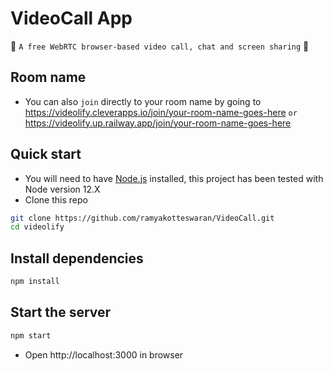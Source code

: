 # VideoCall App

🚀 `A free WebRTC browser-based video call, chat and screen sharing` 🚀

## Room name

- You can also `join` directly to your room name by going to https://videolify.cleverapps.io/join/your-room-name-goes-here `or` https://videolify.up.railway.app/join/your-room-name-goes-here

## Quick start

- You will need to have [Node.js](https://nodejs.org/en/blog/release/v12.22.1/) installed, this project has been tested with Node version 12.X
- Clone this repo

```bash
git clone https://github.com/ramyakotteswaran/VideoCall.git
cd videolify
```
## Install dependencies

```js
npm install
```

## Start the server

```js
npm start
```

- Open http://localhost:3000 in browser

